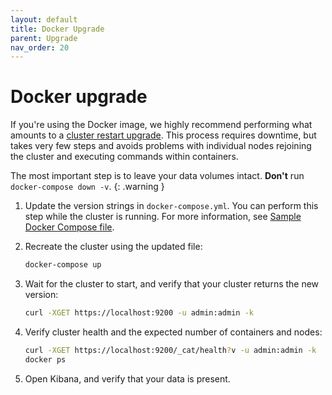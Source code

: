```yaml
---
layout: default
title: Docker Upgrade
parent: Upgrade
nav_order: 20
---
```


# Docker upgrade

If you're using the Docker image, we highly recommend performing what amounts to a [cluster restart upgrade](../cluster-restart/). This process requires downtime, but takes very few steps and avoids problems with individual nodes rejoining the cluster and executing commands within containers.

The most important step is to leave your data volumes intact. **Don't** run `docker-compose down -v`.
{: .warning }

1. Update the version strings in `docker-compose.yml`. You can perform this step while the cluster is running. For more information, see [Sample Docker Compose file](../../install/docker/#sample-docker-compose-file).

1. Recreate the cluster using the updated file:

   ```bash
   docker-compose up
   ```

1. Wait for the cluster to start, and verify that your cluster returns the new version:

   ```bash
   curl -XGET https://localhost:9200 -u admin:admin -k
   ```

1. Verify cluster health and the expected number of containers and nodes:

   ```bash
   curl -XGET https://localhost:9200/_cat/health?v -u admin:admin -k
   docker ps
   ```

1. Open Kibana, and verify that your data is present.
